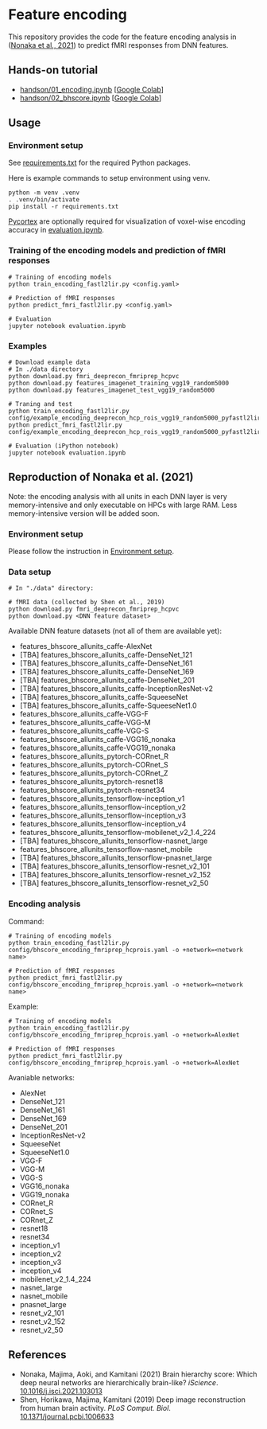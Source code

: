 # Feature encoding

This repository provides the code for the feature encoding analysis in ([Nonaka et al., 2021](https://doi.org/10.1016/j.isci.2021.103013)) to predict fMRI responses from DNN features.

## Hands-on tutorial

- [handson/01_encoding.ipynb](handson/01_encoding.ipynb) \[[Google Colab](https://colab.research.google.com/github/KamitaniLab/feature-encoding/blob/master/handson/01_encoding.ipynb)\]
- [handson/02_bhscore.ipynb](handson/02_bhscore.ipynb) \[[Google Colab](https://colab.research.google.com/github/KamitaniLab/feature-encoding/blob/master/handson/02_bhscore.ipynb)\]

## Usage

### Environment setup

See [requirements.txt](requirements.txt) for the required Python packages.

Here is example commands to setup environment using venv.

```shell
python -m venv .venv
. .venv/bin/activate
pip install -r requirements.txt
```

[Pycortex](https://github.com/gallantlab/pycortex) are optionally required for visualization of voxel-wise encoding accuracy in [evaluation.ipynb](evaluation.ipynb).

### Training of the encoding models and prediction of fMRI responses

```shell
# Training of encoding models
python train_encoding_fastl2lir.py <config.yaml>

# Prediction of fMRI responses
python predict_fmri_fastl2lir.py <config.yaml>

# Evaluation
jupyter notebook evaluation.ipynb
```

### Examples

```shell
# Download example data
# In ./data directory
python download.py fmri_deeprecon_fmriprep_hcpvc
python download.py features_imagenet_training_vgg19_random5000 
python download.py features_imagenet_test_vgg19_random5000 

# Traning and test
python train_encoding_fastl2lir.py config/example_encoding_deeprecon_hcp_rois_vgg19_random5000_pyfastl2lir_alpha100_select500units.yaml
python predict_fmri_fastl2lir.py config/example_encoding_deeprecon_hcp_rois_vgg19_random5000_pyfastl2lir_alpha100_select500units.yaml

# Evaluation (iPython notebook)
jupyter notebook evaluation.ipynb
```

## Reproduction of Nonaka et al. (2021)

Note: the encoding analysis with all units in each DNN layer is very memory-intensive and only executable on HPCs with large RAM.
Less memory-intensive version will be added soon.

### Environment setup

Please follow the instruction in [Environment setup](#environment-setup).

### Data setup

```shell
# In "./data" directory:

# fMRI data (collected by Shen et al., 2019)
python download.py fmri_deeprecon_fmriprep_hcpvc 
python download.py <DNN feature dataset>
```

Available DNN feature datasets (not all of them are available yet):

- features_bhscore_allunits_caffe-AlexNet
- [TBA] features_bhscore_allunits_caffe-DenseNet_121
- [TBA] features_bhscore_allunits_caffe-DenseNet_161
- [TBA] features_bhscore_allunits_caffe-DenseNet_169
- [TBA] features_bhscore_allunits_caffe-DenseNet_201
- [TBA] features_bhscore_allunits_caffe-InceptionResNet-v2
- [TBA] features_bhscore_allunits_caffe-SqueeseNet
- [TBA] features_bhscore_allunits_caffe-SqueeseNet1.0
- features_bhscore_allunits_caffe-VGG-F
- features_bhscore_allunits_caffe-VGG-M
- features_bhscore_allunits_caffe-VGG-S
- features_bhscore_allunits_caffe-VGG16_nonaka
- features_bhscore_allunits_caffe-VGG19_nonaka
- features_bhscore_allunits_pytorch-CORnet_R
- features_bhscore_allunits_pytorch-CORnet_S
- features_bhscore_allunits_pytorch-CORnet_Z
- features_bhscore_allunits_pytorch-resnet18
- features_bhscore_allunits_pytorch-resnet34
- features_bhscore_allunits_tensorflow-inception_v1
- features_bhscore_allunits_tensorflow-inception_v2
- features_bhscore_allunits_tensorflow-inception_v3
- features_bhscore_allunits_tensorflow-inception_v4
- features_bhscore_allunits_tensorflow-mobilenet_v2_1.4_224
- [TBA] features_bhscore_allunits_tensorflow-nasnet_large
- features_bhscore_allunits_tensorflow-nasnet_mobile
- [TBA] features_bhscore_allunits_tensorflow-pnasnet_large
- [TBA] features_bhscore_allunits_tensorflow-resnet_v2_101
- [TBA] features_bhscore_allunits_tensorflow-resnet_v2_152
- [TBA] features_bhscore_allunits_tensorflow-resnet_v2_50

### Encoding analysis

Command:

```shell
# Training of encoding models
python train_encoding_fastl2lir.py config/bhscore_encoding_fmriprep_hcprois.yaml -o +network=<network name>

# Prediction of fMRI responses
python predict_fmri_fastl2lir.py config/bhscore_encoding_fmriprep_hcprois.yaml -o +network=<network name>
```

Example:

```shell
# Training of encoding models
python train_encoding_fastl2lir.py config/bhscore_encoding_fmriprep_hcprois.yaml -o +network=AlexNet

# Prediction of fMRI responses
python predict_fmri_fastl2lir.py config/bhscore_encoding_fmriprep_hcprois.yaml -o +network=AlexNet
```

Avaniable networks:

- AlexNet
- DenseNet_121
- DenseNet_161
- DenseNet_169
- DenseNet_201
- InceptionResNet-v2
- SqueeseNet
- SqueeseNet1.0
- VGG-F
- VGG-M
- VGG-S
- VGG16_nonaka
- VGG19_nonaka
- CORnet_R
- CORnet_S
- CORnet_Z
- resnet18
- resnet34
- inception_v1
- inception_v2
- inception_v3
- inception_v4
- mobilenet_v2_1.4_224
- nasnet_large
- nasnet_mobile
- pnasnet_large
- resnet_v2_101
- resnet_v2_152
- resnet_v2_50

## References

- Nonaka, Majima, Aoki, and Kamitani (2021) Brain hierarchy score: Which deep neural networks are hierarchically brain-like? *iScience*. [10.1016/j.isci.2021.103013](https://doi.org/10.1016/j.isci.2021.103013)
- Shen, Horikawa, Majima, Kamitani (2019) Deep image reconstruction from human brain activity. *PLoS Comput. Biol*. [10.1371/journal.pcbi.1006633](https://doi.org/10.1371/journal.pcbi.1006633)
